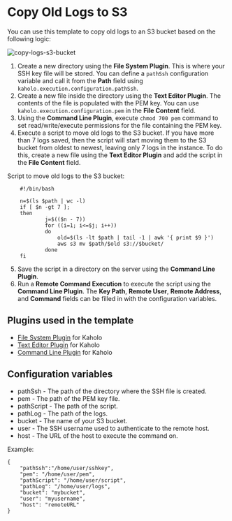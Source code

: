 # Copy Old Logs to S3

You can use this template to copy old logs to an S3 bucket based on the following logic:

![copy-logs-s3-bucket](https://i.imgur.com/s6Dhq7S.png)

1. Create a new directory using the **File System Plugin**. This is where your SSH key file will be stored. You can define a ```pathSsh``` configuration variable and call it from the **Path** field using ```kaholo.execution.configuration.pathSsh```.
2. Create a new file inside the directory using the **Text Editor Plugin**. The contents of the file is populated with the PEM key. You can use ```kaholo.execution.configuration.pem``` in the **File Content** field.
3. Using the **Command Line Plugin**, execute ```chmod 700 pem``` command to set read/write/execute permissions for the file containing the PEM key. 
4. Execute a script to move old logs to the S3 bucket. If you have more than 7 logs saved, then the script will start moving them to the S3 bucket from oldest to newest, leaving only 7 logs in the instance. To do this, create a new file using the **Text Editor Plugin** and add the script in the **File Content** field.

Script to move old logs to the S3 bucket:
```
    #!/bin/bash
    
    n=$(ls $path | wc -l)
    if [ $n -gt 7 ];
    then
            j=$(($n - 7))
            for ((i=1; i<=$j; i++))
            do
                old=$(ls -lt $path | tail -1 | awk '{ print $9 }')
                aws s3 mv $path/$old s3://$bucket/
            done
    fi
```
5. Save the script in a directory on the server using the **Command Line Plugin**. 
6. Run a **Remote Command Execution** to execute the script using the **Command Line Plugin**. The **Key Path**, **Remote User**, **Remote Address**, and **Command** fields can be filled in with the configuration variables.

## Plugins used in the template

* [File System Plugin](https://github.com/Kaholo/kaholo-plugin-fs) for Kaholo
* [Text Editor Plugin](https://github.com/Kaholo/kaholo-plugin-textEditor) for Kaholo
* [Command Line Plugin](https://github.com/Kaholo/kaholo-plugin-cmd) for Kaholo


## Configuration variables

* pathSsh - The path of the directory where the SSH file is created.
* pem - The path of the PEM key file.
* pathScript - The path of the script.
* pathLog - The path of the logs.
* bucket - The name of your S3 bucket.
* user - The SSH username used to authenticate to the remote host.
* host - The URL of the host to execute the command on.

Example:
```
{
    "pathSsh":"/home/user/sshkey",
    "pem": "/home/user/pem",
    "pathScript": "/home/user/script",
    "pathLog": "/home/user/logs",
    "bucket": "mybucket",
    "user": "myusername",
    "host": "remoteURL"
}
```
